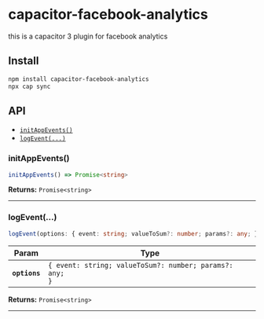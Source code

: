 # capacitor-facebook-analytics

this is a capacitor 3 plugin for facebook analytics

## Install

```bash
npm install capacitor-facebook-analytics
npx cap sync
```

## API

<docgen-index>

* [`initAppEvents()`](#initappevents)
* [`logEvent(...)`](#logevent)

</docgen-index>

<docgen-api>
<!--Update the source file JSDoc comments and rerun docgen to update the docs below-->

### initAppEvents()

```typescript
initAppEvents() => Promise<string>
```

**Returns:** <code>Promise&lt;string&gt;</code>

--------------------


### logEvent(...)

```typescript
logEvent(options: { event: string; valueToSum?: number; params?: any; }) => Promise<string>
```

| Param         | Type                                                               |
| ------------- | ------------------------------------------------------------------ |
| **`options`** | <code>{ event: string; valueToSum?: number; params?: any; }</code> |

**Returns:** <code>Promise&lt;string&gt;</code>

--------------------

</docgen-api>
